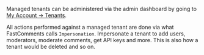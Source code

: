 Managed tenants can be administered via the admin dashboard by going to [My Account -> Tenants](https://fastcomments.com/auth/my-account/impersonate).

All actions performed against a managed tenant are done via what FastComments calls `Impersonation`. Impersonate a tenant to add users, moderators, moderate comments,
get API keys and more. This is also how a tenant would be deleted and so on.

